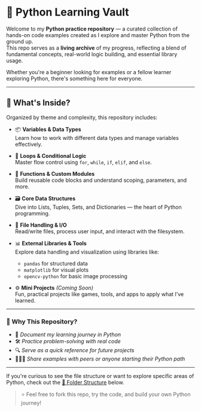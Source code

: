 # 🐍 Python Learning Vault

Welcome to my **Python practice repository** — a curated collection of hands-on code examples created as I explore and master Python from the ground up.  
This repo serves as a **living archive** of my progress, reflecting a blend of fundamental concepts, real-world logic building, and essential library usage.

Whether you're a beginner looking for examples or a fellow learner exploring Python, there's something here for everyone.

---

## 🚀 What's Inside?

Organized by theme and complexity, this repository includes:

- 📦 **Variables & Data Types**  
  Learn how to work with different data types and manage variables effectively.

- 🔁 **Loops & Conditional Logic**  
  Master flow control using `for`, `while`, `if`, `elif`, and `else`.

- 🧮 **Functions & Custom Modules**  
  Build reusable code blocks and understand scoping, parameters, and more.

- 🗃️ **Core Data Structures**  
  Dive into Lists, Tuples, Sets, and Dictionaries — the heart of Python programming.

- 📂 **File Handling & I/O**  
  Read/write files, process user input, and interact with the filesystem.

- 📊 **External Libraries & Tools**  
  Explore data handling and visualization using libraries like:
  - `pandas` for structured data
  - `matplotlib` for visual plots
  - `opencv-python` for basic image processing

- ⚙️ **Mini Projects** *(Coming Soon)*  
  Fun, practical projects like games, tools, and apps to apply what I’ve learned.

---

### 🧠 Why This Repository?

- 📘 *Document my learning journey in Python*
- 🛠 *Practice problem-solving with real code*
- 🔍 *Serve as a quick reference for future projects*
- 🧑‍🤝‍🧑 *Share examples with peers or anyone starting their Python path*

---

If you're curious to see the file structure or want to explore specific areas of Python, check out the [📁 Folder Structure](#-folder-structure) below.

> ⭐ Feel free to fork this repo, try the code, and build your own Python journey!
